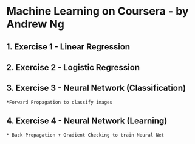 Machine Learning on Coursera - by Andrew Ng
======

## 1. Exercise 1 - Linear Regression

## 2. Exercise 2 - Logistic Regression

## 3. Exercise 3 - Neural Network (Classification)
    *Forward Propagation to classify images

## 4. Exercise 4 - Neural Network (Learning)
    * Back Propagation + Gradient Checking to train Neural Net

